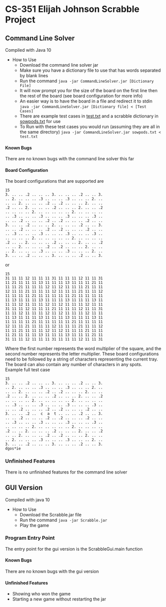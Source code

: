 # CS-351 Elijah Johnson Scrabble Project
## Command Line Solver
Compiled with Java 10
* How to Use
  * Download the command line solver jar
  * Make sure you have a dictionary file to use that has words separated by blank lines
  * Run the command `java -jar CommandLineSolver.jar [Dictionary File]`
  * It will now prompt you for the size of the board on the first line then the rest of the board (see board configuration for more info)
  * An easier way is to have the board in a file and redirect it to stdin `java -jar CommandLineSolver.jar [Dictionary file] < [Test Cases]`
  * There are example test cases in [test.txt](https://csgit.cs.unm.edu/ejohnson5/Scrabble/blob/master/resources/test.txt) and a scrabble dictionary in [sowpods.txt](https://csgit.cs.unm.edu/ejohnson5/Scrabble/blob/master/resources/sowpods.txt) for use
  * To Run with these test cases you would run (assuming they are all in the same directory) `java -jar CommandLineSolver.jar sowpods.txt < test.txt`

#### Known Bugs
There are no known bugs with the command line solver this far

#### Board Configuration
The board configurations that are supported are
```
15
3. .. .. .2 .. .. .. 3. .. .. .. .2 .. .. 3.
.. 2. .. .. .. .3 .. .. .. .3 .. .. .. 2. ..
.. .. 2. .. .. .. .2 .. .2 .. .. .. 2. .. ..
.2 .. .. 2. .. .. .. .2 .. .. .. 2. .. .. .2
.. .. .. .. 2. .. .. .. .. .. 2. .. .. .. ..
.. .3 .. .. .. .3 .. .. .. .3 .. .. .. .3 ..
.. .. .2 .. .. .. .2 .. .2 .. .. .. .2 .. ..
3. .. .. .2 .. .. .. 2. .. .. .. .2 .. .. 3.
.. .. .2 .. .. .. .2 .. .2 .. .. .. .2 .. ..
.. .3 .. .. .. .3 .. .. .. .3 .. .. .. .3 ..
.. .. .. .. 2. .. .. .. .. .. 2. .. .. .. ..
.2 .. .. 2. .. .. .. .2 .. .. .. 2. .. .. .2
.. .. 2. .. .. .. .2 .. .2 .. .. .. 2. .. ..
.. 2. .. .. .. .3 .. .. .. .3 .. .. .. 2. ..
3. .. .. .2 .. .. .. 3. .. .. .. .2 .. .. 3.
```
or
```
15
31 11 11 12 11 11 11 31 11 11 11 12 11 11 31
11 21 11 11 11 13 11 11 11 13 11 11 11 21 11
11 11 21 11 11 11 12 11 12 11 11 11 21 11 11
12 11 11 21 11 11 11 12 11 11 11 21 11 11 12
11 11 11 11 21 11 11 11 11 11 21 11 11 11 11
11 13 11 11 11 13 11 11 11 13 11 11 11 13 11
11 11 12 11 11 11 12 11 12 11 11 11 12 11 11
31 11 11 12 11 11 11 21 11 11 11 12 11 11 31
11 11 12 11 11 11 12 11 12 11 11 11 12 11 11
11 13 11 11 11 13 11 11 11 13 11 11 11 13 11
11 11 11 11 21 11 11 11 11 11 21 11 11 11 11
12 11 11 21 11 11 11 12 11 11 11 21 11 11 12
11 11 21 11 11 11 12 11 12 11 11 11 21 11 11
11 21 11 11 11 13 11 11 11 13 11 11 11 21 11
31 11 11 12 11 11 11 31 11 11 11 12 11 11 31
```
Where the first number represents the word multiplier of the square, and the second number represents the letter multiplier. 
These board configurations need to be followed by a string of characters representing the current tray. 
The board can also contain any number of characters in any spots.  
Example full test case
```
15
3. .. .. .2 .. .. .. 3. .. .. .. .2 .. .. 3.
.. 2. .. .. .. .3 .. .. .. .3 .. .. .. 2. ..
.. .. 2. .. .. .. .2 .. .2 .. .. .. 2. .. ..
.2 .. .. 2. .. .. .. .2 .. .. .. 2. .. .. .2
.. .. .. .. 2. .. .. .. .. .. 2. .. .. .. ..
.. .3 .. .. .. .3 .. .. .. .3 .. .. .. .3 ..
.. .. .2 .. .. .. .2 .. .2 .. .. .. .2 .. ..
3. .. .. .2 ..  c  a  t .. .. .. .2 .. .. 3.
.. .. .2 .. .. .. .2 .. .2 .. .. .. .2 .. ..
.. .3 .. .. .. .3 .. .. .. .3 .. .. .. .3 ..
.. .. .. .. 2. .. .. .. .. .. 2. .. .. .. ..
.2 .. .. 2. .. .. .. .2 .. .. .. 2. .. .. .2
.. .. 2. .. .. .. .2 .. .2 .. .. .. 2. .. ..
.. 2. .. .. .. .3 .. .. .. .3 .. .. .. 2. ..
3. .. .. .2 .. .. .. 3. .. .. .. .2 .. .. 3.
dgos*ie
```
### Unfinished Features
There is no unfinished features for the command line solver

## GUI Version
Compiled with java 10
* How to Use
  * Download the Scrabble.jar file
  * Run the command `java -jar Scrabble.jar`
  * Play the game
  
### Program Entry Point
The entry point for the gui version is the ScrabbleGui.main function

#### Known Bugs
There are no known bugs with the gui version

#### Unfinished Features
* Showing who won the game
* Starting a new game without restarting the jar
